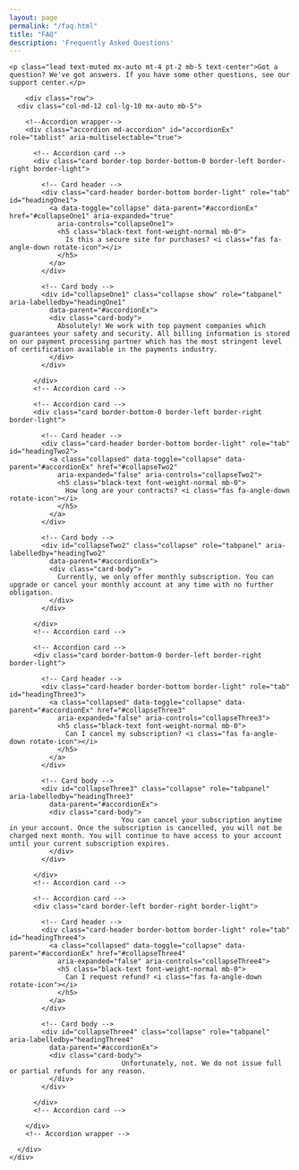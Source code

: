 ```yaml
---
layout: page
permalink: "/faq.html"
title: "FAQ"
description: 'Frequently Asked Questions'
---
```

<div class="container my-5">



    <p class="lead text-muted mx-auto mt-4 pt-2 mb-5 text-center">Got a question? We've got answers. If you have some other questions, see our support center.</p>

		<div class="row">
      <div class="col-md-12 col-lg-10 mx-auto mb-5">

        <!--Accordion wrapper-->
        <div class="accordion md-accordion" id="accordionEx" role="tablist" aria-multiselectable="true">

          <!-- Accordion card -->
          <div class="card border-top border-bottom-0 border-left border-right border-light">

            <!-- Card header -->
            <div class="card-header border-bottom border-light" role="tab" id="headingOne1">
              <a data-toggle="collapse" data-parent="#accordionEx" href="#collapseOne1" aria-expanded="true"
                aria-controls="collapseOne1">
                <h5 class="black-text font-weight-normal mb-0">
                  Is this a secure site for purchases? <i class="fas fa-angle-down rotate-icon"></i>
                </h5>
              </a>
            </div>

            <!-- Card body -->
            <div id="collapseOne1" class="collapse show" role="tabpanel" aria-labelledby="headingOne1"
              data-parent="#accordionEx">
              <div class="card-body">
                Absolutely! We work with top payment companies which guarantees your safety and security. All billing information is stored on our payment processing partner which has the most stringent level of certification available in the payments industry.
              </div>
            </div>

          </div>
          <!-- Accordion card -->

          <!-- Accordion card -->
          <div class="card border-bottom-0 border-left border-right border-light">

            <!-- Card header -->
            <div class="card-header border-bottom border-light" role="tab" id="headingTwo2">
              <a class="collapsed" data-toggle="collapse" data-parent="#accordionEx" href="#collapseTwo2"
                aria-expanded="false" aria-controls="collapseTwo2">
                <h5 class="black-text font-weight-normal mb-0">
                  How long are your contracts? <i class="fas fa-angle-down rotate-icon"></i>
                </h5>
              </a>
            </div>

            <!-- Card body -->
            <div id="collapseTwo2" class="collapse" role="tabpanel" aria-labelledby="headingTwo2"
              data-parent="#accordionEx">
              <div class="card-body">
              	Currently, we only offer monthly subscription. You can upgrade or cancel your monthly account at any time with no further obligation.
              </div>
            </div>

          </div>
          <!-- Accordion card -->

          <!-- Accordion card -->
          <div class="card border-bottom-0 border-left border-right border-light">

            <!-- Card header -->
            <div class="card-header border-bottom border-light" role="tab" id="headingThree3">
              <a class="collapsed" data-toggle="collapse" data-parent="#accordionEx" href="#collapseThree3"
                aria-expanded="false" aria-controls="collapseThree3">
                <h5 class="black-text font-weight-normal mb-0">
                  Can I cancel my subscription? <i class="fas fa-angle-down rotate-icon"></i>
                </h5>
              </a>
            </div>

            <!-- Card body -->
            <div id="collapseThree3" class="collapse" role="tabpanel" aria-labelledby="headingThree3"
              data-parent="#accordionEx">
              <div class="card-body">
								You can cancel your subscription anytime in your account. Once the subscription is cancelled, you will not be charged next month. You will continue to have access to your account until your current subscription expires.
              </div>
            </div>

          </div>
          <!-- Accordion card -->

          <!-- Accordion card -->
          <div class="card border-left border-right border-light">

            <!-- Card header -->
            <div class="card-header border-bottom border-light" role="tab" id="headingThree4">
              <a class="collapsed" data-toggle="collapse" data-parent="#accordionEx" href="#collapseThree4"
                aria-expanded="false" aria-controls="collapseThree4">
                <h5 class="black-text font-weight-normal mb-0">
                  Can I request refund? <i class="fas fa-angle-down rotate-icon"></i>
                </h5>
              </a>
            </div>

            <!-- Card body -->
            <div id="collapseThree4" class="collapse" role="tabpanel" aria-labelledby="headingThree4"
              data-parent="#accordionEx">
              <div class="card-body">
								Unfortunately, not. We do not issue full or partial refunds for any reason.
              </div>
            </div>

          </div>
          <!-- Accordion card -->

        </div>
        <!-- Accordion wrapper -->

      </div>
    </div>

</div>
